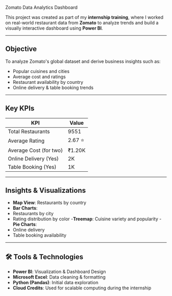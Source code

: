  Zomato Data Analytics Dashboard

This project was created as part of my **internship training**, where I worked on real-world restaurant data from **Zomato** to analyze trends and build a visually interactive dashboard using **Power BI**.

---

## Objective

To analyze Zomato's global dataset and derive business insights such as:
- Popular cuisines and cities
- Average cost and ratings
- Restaurant availability by country
- Online delivery & table booking trends

---

## Key KPIs

| KPI                     | Value   |
|------------------------|---------|
| Total Restaurants      | 9551    |
| Average Rating         | 2.67 ⭐  |
| Average Cost (for two) | ₹1.20K  |
| Online Delivery (Yes)  | 2K      |
| Table Booking (Yes)    | 1K      |

---

##  Insights & Visualizations

-  **Map View**: Restaurants by country
-  **Bar Charts**: 
- Restaurants by city
- Rating distribution by color
-**Treemap**: Cuisine variety and popularity
-**Pie Charts**: 
- Online delivery
- Table booking availability

---

## 🛠️ Tools & Technologies

- **Power BI**: Visualization & Dashboard Design  
- **Microsoft Excel**: Data cleaning & formatting  
- **Python (Pandas)**: Initial data exploration  
- **Cloud Credits**: Used for scalable computing during the internship

